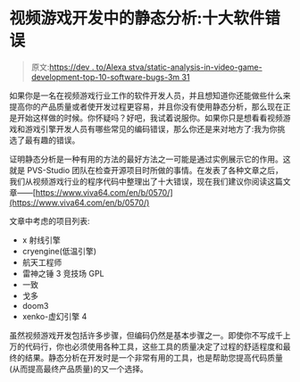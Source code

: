 # 视频游戏开发中的静态分析:十大软件错误

> 原文:[https://dev . to/Alexa stva/static-analysis-in-video-game-development-top-10-software-bugs-3m 31](https://dev.to/alexastva/static-analysis-in-video-game-development-top-10-software-bugs-3m31)

如果你是一名在视频游戏行业工作的软件开发人员，并且想知道你还能做些什么来提高你的产品质量或者使开发过程更容易，并且你没有使用静态分析，那么现在正是开始这样做的时候。你怀疑吗？好吧，我试着说服你。如果你只是想看看视频游戏和游戏引擎开发人员有哪些常见的编码错误，那么你还是来对地方了:我为你挑选了最有趣的错误。

证明静态分析是一种有用的方法的最好方法之一可能是通过实例展示它的作用。这就是 PVS-Studio 团队在检查开源项目时所做的事情。在发表了各种文章之后，我们从视频游戏行业的程序代码中整理出了十大错误，现在我们建议你阅读这篇文章——[https://www.viva64.com/en/b/0570/](https://www.viva64.com/en/b/0570/)

文章中考虑的项目列表:

*   x 射线引擎
*   cryengine(低温引擎)
*   航天工程师
*   雷神之锤 3 竞技场 GPL
*   一致
*   戈多
*   doom3
*   xenko-虚幻引擎 4

虽然视频游戏开发包括许多步骤，但编码仍然是基本步骤之一。即使你不写成千上万的代码行，你也必须使用各种工具，这些工具的质量决定了过程的舒适程度和最终的结果。静态分析在开发时是一个非常有用的工具，也是帮助您提高代码质量(从而提高最终产品质量)的又一个选择。